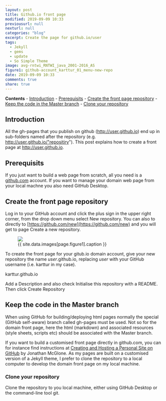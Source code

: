 ```yaml
---
layout: post
title: Github.io front page
modified: 2019-09-09 10:33
previousurl: null
nexturl: null
categories: "blog"
excerpt: Create the page for github.io/user
tags:
  - Jekyll
  - gems
  - update
  - So Simple Theme
image: avg-rntwi_RNTWI_java_2001-2016_AS
figure1: github-account_karttur_01_menu-new-repo
date: 2019-09-09 10:33
comments: true
share: true
---
```

**Contents**
\- [Introduction](#introduction)
\- [Prerequisits](#prerequisits)
\- [Create the front page repository](#create-the-front-page-repository)
\- [Keep the code in the Master branch](#keep-the-code-in-the-master-branch)
\- [Clone your repository](#clone-your-repository)

## Introduction

All the gh-pages that you publish on github (http://user.github.io) end up in sub-folders named after the repository (e.g. http://user.github.io/"repositiry"). This post explains how to create a front page at http://user.github.io.

## Prerequisits

If you just want to build a web page from scratch, all you need is a [github.com]() account. If you want to manage your domain web page from your local machne you also need <span class='app'>GitHub Desktop</span>.

## Create the front page repository

Log in to your GitHub account and click the plus sign in the upper right corner, from the drop down menu select <span class='button'>New repository</span>. You can also to directly to [https://github.com/new](https://github.com/new) and you will get to page Create a new repository.

<figure>
<img src="{{ site.commonurl }}/images/{{ site.data.images[page.figure1].file }}">
<figcaption> {{ site.data.images[page.figure1].caption }} </figcaption>
</figure>

To create the front page for your gitub.io domain account, give your new repository the name <span class='menu'>_user_.github.io</span>, replacing _user_ with your GitHub username (i.e. karttur in my case).

<span class='menu'>karttur.github.io</span>

Add a <span class='textbox'>Description</span> and also check <span class='checkbox'>Initialise this repository with a README</span>. Then click <span class='button'>Create Repository</span>

## Keep the code in the Master branch

When using GitHub for building/deploying html pages normally the special (GitHub self-aware) branch called gh-pages must be used. Not so for the domain front page, here the html (markdown) and associated resources (style sheets, scripts etc) should be associated with the Master branch.

If you want to build a customised front page directly in github.com, you can for instance find instructions at [Creating and Hosting a Personal Site on GitHub](http://jmcglone.com/guides/github-pages/) by Jonathan McGlone. As my pages are built on a customised version of a Jekyll theme, I prefer to clone the repository to a local computer to develop the domain front page on my local machine.

### Clone your repository

Clone the repository to you local machine, either using <span class='app'>GitHub Desktop</span> or the command-line tool <span class='terminal'>git</span>.
